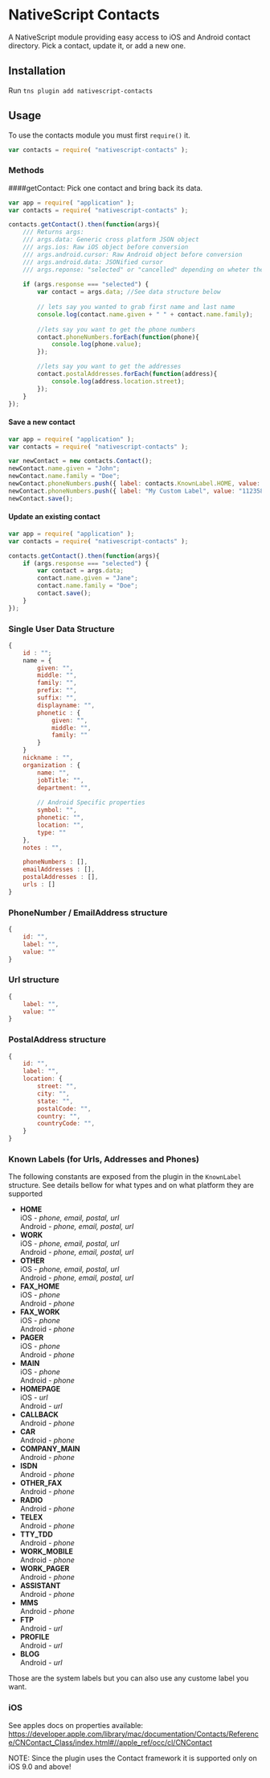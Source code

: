 # NativeScript Contacts

A NativeScript module providing easy access to iOS and Android contact directory. Pick a contact, update it, or add a new one.

## Installation

Run `tns plugin add nativescript-contacts`

## Usage

To use the contacts module you must first `require()` it.

```js
var contacts = require( "nativescript-contacts" );
```

### Methods

####getContact: Pick one contact and bring back its data.

```js
var app = require( "application" );
var contacts = require( "nativescript-contacts" );

contacts.getContact().then(function(args){
    /// Returns args:
    /// args.data: Generic cross platform JSON object
    /// args.ios: Raw iOS object before conversion
    /// args.android.cursor: Raw Android object before conversion
    /// args.android.data: JSONified cursor 
    /// args.reponse: "selected" or "cancelled" depending on wheter the user selected a contact. 
    
    if (args.response === "selected") {
        var contact = args.data; //See data structure below
        
        // lets say you wanted to grab first name and last name
        console.log(contact.name.given + " " + contact.name.family);
        
        //lets say you want to get the phone numbers
        contact.phoneNumbers.forEach(function(phone){
            console.log(phone.value);
        });

        //lets say you want to get the addresses
        contact.postalAddresses.forEach(function(address){
            console.log(address.location.street);
        });
    }
});
```

#### Save a new contact

```js
var app = require( "application" );
var contacts = require( "nativescript-contacts" );

var newContact = new contacts.Contact();
newContact.name.given = "John";
newContact.name.family = "Doe";
newContact.phoneNumbers.push({ label: contacts.KnownLabel.HOME, value: "123457890" }); // See below for known labels
newContact.phoneNumbers.push({ label: "My Custom Label", value: "11235813" });
newContact.save();
```

#### Update an existing contact
```js
var app = require( "application" );
var contacts = require( "nativescript-contacts" );

contacts.getContact().then(function(args){
    if (args.response === "selected") {
        var contact = args.data;        
        contact.name.given = "Jane";
        contact.name.family = "Doe";
        contact.save();
    }
});
```

### Single User Data Structure
```js
{
    id : "";
    name = {
        given: "",
        middle: "",
        family: "",
        prefix: "",
        suffix: "",
        displayname: "",
        phonetic : {
            given: "",
            middle: "",
            family: ""   
        }
    }
    nickname : "",
    organization : {
        name: "", 
        jobTitle: "", 
        department: "", 
        
        // Android Specific properties
        symbol: "",
        phonetic: "",
        location: "",
        type: ""
    },
    notes : "",

    phoneNumbers : [], 
    emailAddresses : [],
    postalAddresses : [],
    urls : []
}
```

### PhoneNumber / EmailAddress structure
``` js
{
    id: "",
    label: "",
    value: ""
}
```

### Url structure
``` js
{
    label: "",
    value: ""
}
```

### PostalAddress structure
``` js
{
    id: "",
    label: "",
    location: {
        street: "",
        city: "",
        state: "",
        postalCode: "",
        country: "",
        countryCode: "",
    }
}
```

### Known Labels (for Urls, Addresses and Phones)
The following constants are exposed from the plugin in the `KnownLabel` structure. See details bellow for what types and on what platform they are supported
* **HOME**  
iOS - *phone, email, postal, url*  
Android - *phone, email, postal, url*
* **WORK**  
iOS - *phone, email, postal, url*  
Android - *phone, email, postal, url*
* **OTHER**  
iOS - *phone, email, postal, url*  
Android - *phone, email, postal, url*
* **FAX_HOME**  
iOS - *phone*  
Android - *phone*
* **FAX_WORK**  
iOS - *phone*  
Android - *phone*
* **PAGER**  
iOS - *phone*  
Android - *phone*
* **MAIN**  
iOS - *phone*  
Android - *phone*
* **HOMEPAGE**  
iOS - *url*  
Android - *url*
* **CALLBACK**  
Android - *phone*
* **CAR**  
Android - *phone*
* **COMPANY_MAIN**  
Android - *phone*
* **ISDN**  
Android - *phone*
* **OTHER_FAX**  
Android - *phone*
* **RADIO**  
Android - *phone*
* **TELEX**  
Android - *phone*
* **TTY_TDD**  
Android - *phone*
* **WORK_MOBILE**  
Android - *phone*
* **WORK_PAGER**  
Android - *phone*
* **ASSISTANT**  
Android - *phone*
* **MMS**  
Android - *phone*
* **FTP**  
Android - *url*
* **PROFILE**  
Android - *url*
* **BLOG**  
Android - *url*

Those are the system labels but you can also use any custome label you want. 


### iOS
See apples docs on properties available: 
https://developer.apple.com/library/mac/documentation/Contacts/Reference/CNContact_Class/index.html#//apple_ref/occ/cl/CNContact

NOTE: Since the plugin uses the Contact framework it is supported only on iOS 9.0 and above!
